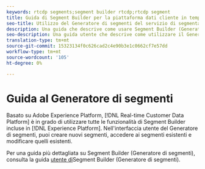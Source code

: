```yaml
---
keywords: rtcdp segments;segment builder rtcdp;rtcdp segment
title: Guida di Segment Builder per la piattaforma dati cliente in tempo reale
seo-title: Utilizzo del Generatore di segmenti del servizio di segmentazione nella piattaforma dati cliente in tempo reale
description: Una guida che descrive come usare Segment Builder (Generatore di segmenti).
seo-description: Una guida utente che descrive come utilizzare il Generatore di segmenti del servizio di segmentazione sulla piattaforma dati cliente in tempo reale.
translation-type: tm+mt
source-git-commit: 15323134f0c626cad2c4e90b3e1c0662cf7e57dd
workflow-type: tm+mt
source-wordcount: '105'
ht-degree: 0%

---
```



# Guida al Generatore di segmenti

Basato su Adobe Experience Platform, [!DNL Real-time Customer Data Platform] è in grado di utilizzare tutte le funzionalità di Segment Builder incluse in [!DNL Experience Platform]. Nell&#39;interfaccia utente del Generatore di segmenti, puoi creare nuovi segmenti, accedere ai segmenti esistenti e modificare quelli esistenti.

Per una guida più dettagliata su Segment Builder (Generatore di segmenti), consulta la guida [utente di](../../segmentation/ui/segment-builder.md)Segment Builder (Generatore di segmenti).
